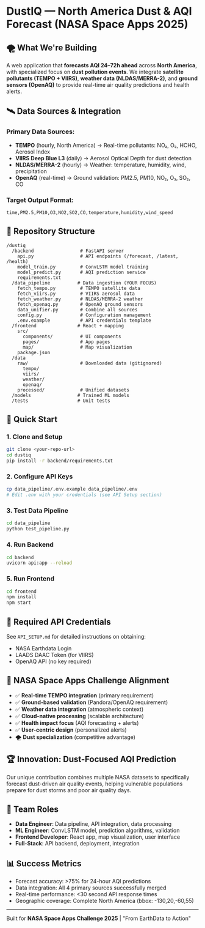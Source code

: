 # DustIQ — North America Dust & AQI Forecast (NASA Space Apps 2025)

## 🌪️ What We're Building

A web application that **forecasts AQI 24–72h ahead** across **North America**, with specialized focus on **dust pollution events**. We integrate **satellite pollutants (TEMPO + VIIRS)**, **weather data (NLDAS/MERRA-2)**, and **ground sensors (OpenAQ)** to provide real-time air quality predictions and health alerts.

## 🛰️ Data Sources & Integration

### Primary Data Sources:
- **TEMPO** (hourly, North America) → Real-time pollutants: NO₂, O₃, HCHO, Aerosol Index
- **VIIRS Deep Blue L3** (daily) → Aerosol Optical Depth for dust detection
- **NLDAS/MERRA-2** (hourly) → Weather: temperature, humidity, wind, precipitation
- **OpenAQ** (real-time) → Ground validation: PM2.5, PM10, NO₂, O₃, SO₂, CO

### Target Output Format:
```
time,PM2.5,PM10,O3,NO2,SO2,CO,temperature,humidity,wind_speed
```

## 📁 Repository Structure

```
/dustiq
  /backend                 # FastAPI server
    api.py                 # API endpoints (/forecast, /latest, /health)
    model_train.py         # ConvLSTM model training
    model_predict.py       # AQI prediction service
    requirements.txt
  /data_pipeline          # Data ingestion (YOUR FOCUS)
    fetch_tempo.py         # TEMPO satellite data
    fetch_viirs.py         # VIIRS aerosol data
    fetch_weather.py       # NLDAS/MERRA-2 weather
    fetch_openaq.py        # OpenAQ ground sensors
    data_unifier.py        # Combine all sources
    config.py              # Configuration management
    .env.example           # API credentials template
  /frontend               # React + mapping
    src/
      components/          # UI components
      pages/               # App pages
      map/                 # Map visualization
    package.json
  /data
    raw/                   # Downloaded data (gitignored)
      tempo/
      viirs/
      weather/
      openaq/
    processed/             # Unified datasets
  /models                 # Trained ML models
  /tests                  # Unit tests
```

## 🚀 Quick Start

### 1. Clone and Setup
```bash
git clone <your-repo-url>
cd dustiq
pip install -r backend/requirements.txt
```

### 2. Configure API Keys
```bash
cp data_pipeline/.env.example data_pipeline/.env
# Edit .env with your credentials (see API Setup section)
```

### 3. Test Data Pipeline
```bash
cd data_pipeline
python test_pipeline.py
```

### 4. Run Backend
```bash
cd backend
uvicorn api:app --reload
```

### 5. Run Frontend
```bash
cd frontend
npm install
npm start
```

## 🔑 Required API Credentials

See `API_SETUP.md` for detailed instructions on obtaining:
- NASA Earthdata Login
- LAADS DAAC Token (for VIIRS)
- OpenAQ API (no key required)

## 🎯 NASA Space Apps Challenge Alignment

- ✅ **Real-time TEMPO integration** (primary requirement)
- ✅ **Ground-based validation** (Pandora/OpenAQ requirement)
- ✅ **Weather data integration** (atmospheric context)
- ✅ **Cloud-native processing** (scalable architecture)
- ✅ **Health impact focus** (AQI forecasting + alerts)
- ✅ **User-centric design** (personalized alerts)
- 🌪️ **Dust specialization** (competitive advantage)

## 🏆 Innovation: Dust-Focused AQI Prediction

Our unique contribution combines multiple NASA datasets to specifically forecast dust-driven air quality events, helping vulnerable populations prepare for dust storms and poor air quality days.

## 👥 Team Roles

- **Data Engineer**: Data pipeline, API integration, data processing
- **ML Engineer**: ConvLSTM model, prediction algorithms, validation
- **Frontend Developer**: React app, map visualization, user interface
- **Full-Stack**: API backend, deployment, integration

## 📊 Success Metrics

- Forecast accuracy: >75% for 24-hour AQI predictions
- Data integration: All 4 primary sources successfully merged
- Real-time performance: <30 second API response times
- Geographic coverage: Complete North America (bbox: -130,20,-60,55)

---

Built for **NASA Space Apps Challenge 2025** | "From EarthData to Action"